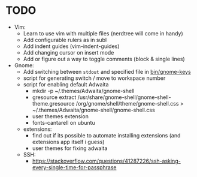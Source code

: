 # TODO

- Vim:
  - Learn to use vim with multiple files (nerdtree will come in handy)
  - Add configurable rulers as in subl
  - Add indent guides (vim-indent-guides)
  - Add changing cursor on insert mode
  - Add or figure out a way to toggle comments (block & single lines)
- Gnome:
  - Add switching between `stdout` and specified file in [bin/gnome-keys](bin/gnome-keys)
  - script for generating switch / move to workspace number
  - script for enabling default Adwaita
    - mkdir -p ~/.themes/Adwaita/gnome-shell
    - gresource extract /usr/share/gnome-shell/gnome-shell-theme.gresource /org/gnome/shell/theme/gnome-shell.css > ~/.themes/Adwaita/gnome-shell/gnome-shell.css
    - user themes extension
    - fonts-cantarell on ubuntu
  - extensions:
    - find out if its possible to automate installing extensions (and extensions app itself i guess)
    - user themes for fixing adwaita
  - SSH:
    - https://stackoverflow.com/questions/41287226/ssh-asking-every-single-time-for-passphrase
